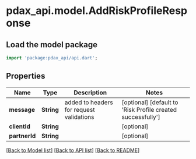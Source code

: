 # pdax_api.model.AddRiskProfileResponse

## Load the model package
```dart
import 'package:pdax_api/api.dart';
```

## Properties
Name | Type | Description | Notes
------------ | ------------- | ------------- | -------------
**message** | **String** | added to headers for request validations | [optional] [default to 'Risk Profile created successfully']
**clientId** | **String** |  | [optional] 
**partnerId** | **String** |  | [optional] 

[[Back to Model list]](../README.md#documentation-for-models) [[Back to API list]](../README.md#documentation-for-api-endpoints) [[Back to README]](../README.md)


